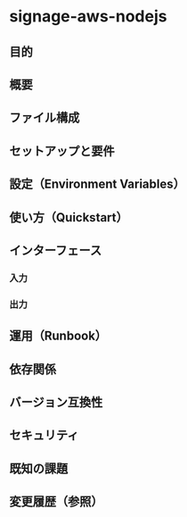 # signage-aws-nodejs

## 目的

## 概要

## ファイル構成

## セットアップと要件

## 設定（Environment Variables）

## 使い方（Quickstart）

## インターフェース

### 入力

### 出力

## 運用（Runbook）

## 依存関係

## バージョン互換性

## セキュリティ

## 既知の課題

## 変更履歴（参照）
